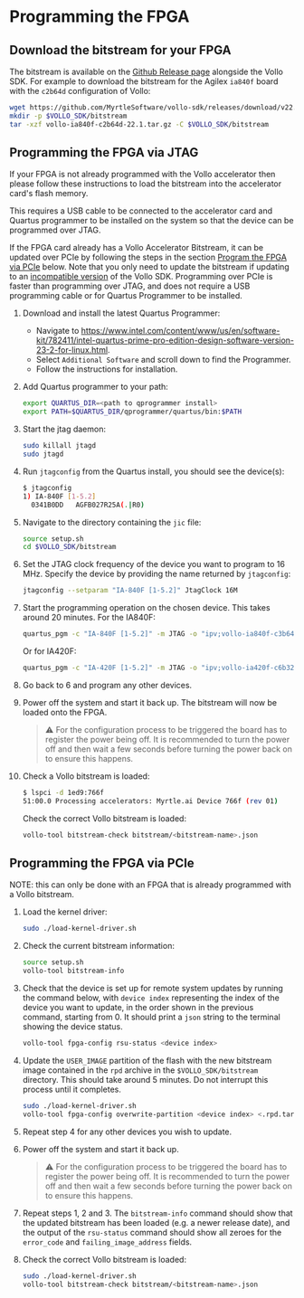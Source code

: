 # Programming the FPGA

## Download the bitstream for your FPGA

The bitstream is available on the [Github Release page](https://github.com/MyrtleSoftware/vollo-sdk/releases/) alongside the Vollo SDK.
For example to download the bitstream for the Agilex `ia840f` board with the `c2b64d` configuration of Vollo:

```sh
wget https://github.com/MyrtleSoftware/vollo-sdk/releases/download/v22.1.0/vollo-ia840f-c2b64d-22.1.tar.gz
mkdir -p $VOLLO_SDK/bitstream
tar -xzf vollo-ia840f-c2b64d-22.1.tar.gz -C $VOLLO_SDK/bitstream
```

## Programming the FPGA via JTAG

If your FPGA is not already programmed with the Vollo accelerator then please
follow these instructions to load the bitstream into the accelerator card's
flash memory.

This requires a USB cable to be connected to the accelerator card and Quartus
programmer to be installed on the system so that the device can be programmed
over JTAG.

If the FPGA card already has a Vollo Accelerator Bitstream, it can be updated
over PCIe by following the steps in the section [Program the FPGA via
PCIe](#programming-the-fpga-via-pcie) below.
Note that you only need to update the bitstream if updating to an [incompatible
version](versions.md#version-compatibility) of the Vollo SDK.
Programming over PCIe is faster than programming over JTAG, and does not
require a USB programming cable or for Quartus Programmer to be installed.

1. Download and install the latest Quartus Programmer:

    - Navigate to
      <https://www.intel.com/content/www/us/en/software-kit/782411/intel-quartus-prime-pro-edition-design-software-version-23-2-for-linux.html>.
    - Select `Additional Software` and scroll down to find the Programmer.
    - Follow the instructions for installation.

2. Add Quartus programmer to your path:

    ```sh
    export QUARTUS_DIR=<path to qprogrammer install>
    export PATH=$QUARTUS_DIR/qprogrammer/quartus/bin:$PATH
    ```

3. Start the jtag daemon:

    ```sh
    sudo killall jtagd
    sudo jtagd
    ```

4. Run `jtagconfig` from the Quartus install, you should see the device(s):

    ```sh
    $ jtagconfig
    1) IA-840F [1-5.2]
      0341B0DD   AGFB027R25A(.|R0)
    ```

5. Navigate to the directory containing the `jic` file:

    ```sh
    source setup.sh
    cd $VOLLO_SDK/bitstream
    ```

6. Set the JTAG clock frequency of the device you want to program to 16 MHz.
    Specify the device by providing the name returned by `jtagconfig`:

    ```sh
    jtagconfig --setparam "IA-840F [1-5.2]" JtagClock 16M
    ```

7. Start the programming operation on the chosen device. This takes around 20
    minutes. For the IA840F:

    ```sh
    quartus_pgm -c "IA-840F [1-5.2]" -m JTAG -o "ipv;vollo-ia840f-c3b64.jic"
    ```

    Or for IA420F:

    ```sh
    quartus_pgm -c "IA-420F [1-5.2]" -m JTAG -o "ipv;vollo-ia420f-c6b32.jic"
    ```

8. Go back to 6 and program any other devices.

9. Power off the system and start it back up. The bitstream will now be loaded
    onto the FPGA.

    > :warning: For the configuration process to be triggered the board has to register
    > the power being off. It is recommended to turn the power off and then wait
    > a few seconds before turning the power back on to ensure this happens.

10. Check a Vollo bitstream is loaded:

    ```sh
    $ lspci -d 1ed9:766f
    51:00.0 Processing accelerators: Myrtle.ai Device 766f (rev 01)
    ```

    Check the correct Vollo bitstream is loaded:

    ```sh
    vollo-tool bitstream-check bitstream/<bitstream-name>.json
    ```

## Programming the FPGA via PCIe

NOTE: this can only be done with an FPGA that is already programmed with a Vollo bitstream.

1. Load the kernel driver:

   ```sh
   sudo ./load-kernel-driver.sh
   ```

2. Check the current bitstream information:

   ```sh
   source setup.sh
   vollo-tool bitstream-info
   ```

3. Check that the device is set up for remote system updates by running the
   command below, with `device index` representing the index of the device you
   want to update, in the order shown in the previous command, starting from 0.
   It should print a `json` string to the terminal showing the device status.

   ```sh
   vollo-tool fpga-config rsu-status <device index>
   ```

4. Update the `USER_IMAGE` partition of the flash with the new bitstream image
   contained in the `rpd` archive in the `$VOLLO_SDK/bitstream` directory. This should take
   around 5 minutes. Do not interrupt this process until it completes.

   ```sh
   sudo ./load-kernel-driver.sh
   vollo-tool fpga-config overwrite-partition <device index> <.rpd.tar.gz file> USER_IMAGE
   ```

5. Repeat step 4 for any other devices you wish to update.

6. Power off the system and start it back up.

   > :warning: For the configuration process to be triggered the board has to register
   > the power being off. It is recommended to turn the power off and then wait
   > a few seconds before turning the power back on to ensure this happens.

7. Repeat steps 1, 2 and 3. The `bitstream-info` command should show that the
   updated bitstream has been loaded (e.g. a newer release date), and the output
   of the `rsu-status` command should show all zeroes for the `error_code` and
   `failing_image_address` fields.

8. Check the correct Vollo bitstream is loaded:

   ```sh
   sudo ./load-kernel-driver.sh
   vollo-tool bitstream-check bitstream/<bitstream-name>.json
   ```
